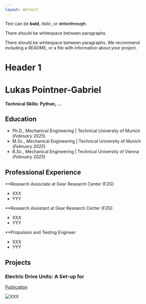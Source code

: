```yaml
---
layout: default
---
```


Text can be **bold**, _italic_, or ~~strikethrough~~.

There should be whitespace between paragraphs.

There should be whitespace between paragraphs. We recommend including a README, or a file with information about your project.

# Header 1

# Lukas Pointner-Gabriel

#### Technical Skills: Python, ...

## Education
- Ph.D., Mechanical Engineering | Technical University of Munich (_February 2025_)
- M.Sc., Mechanical Engineering | Technical University of Munich (_February 2025_)
- B.Sc., Mechanical Engineering | Technical University of Vienna (_February 2025_)

## Professional Experience
**Research Associate at Gear Research Center (FZG)
- XXX
- YYY

**Research Assistant at Gear Research Center (FZG)
- XXX
- YYY

**Propulsion and Testing Engineer
- XXX
- YYY

## Projects

### Electric Drive Units: A Set-up for
[Publication](https://www.mdpi.com/2624-8921/6/3/67)

![XXX](/assets/Portraitfoto_LukasPointner.jpg)
